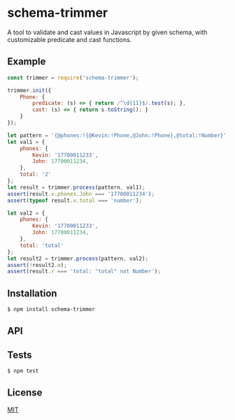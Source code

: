 # schema-trimmer

A tool to validate and cast values in Javascript by given schema, with customizable predicate and cast functions.

## Example

```js
const trimmer = require('schema-trimmer');

trimmer.init({
    Phone: {
        predicate: (s) => { return /^\d{11}$/.test(s); },
        cast: (s) => { return s.toString(); }
    }
});

let pattern = '{@phones:!{@Kevin:!Phone,@John:!Phone},@total:!Number}';
let val1 = {
    phones: {
        Kevin: '17700011233',
        John: 17700011234,
    },
    total: '2'
};
let result = trimmer.process(pattern, val1);
assert(result.v.phones.John === '17700011234');
assert(typeof result.v.total === 'number');

let val2 = {
    phones: {
        Kevin: '17700011233',
        John: 17700011234,
    },
    total: 'total'
};
let result2 = trimmer.process(pattern, val2);
assert(!result2.m);
assert(result.r === 'total: "total" not Number');
```

## Installation

```bash
$ npm install schema-trimmer
```
## API

## Tests

```bash
$ npm test
```

## License

[MIT](LICENSE)
